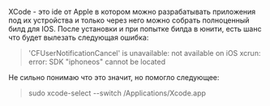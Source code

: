 XCode - это ide от Apple в котором можно разрабатывать приложения под их устройства и только через него можно собрать полноценный билд для IOS.
После установки и при попытке билда в юнити, есть шанс что будет вылезать следующая ошибка:
> 'CFUserNotificationCancel' is unavailable: not available on iOS
> xcrun: error: SDK "iphoneos" cannot be located

Не сильно понимаю что это значит, но помогло следующее:
> sudo xcode-select --switch /Applications/Xcode.app